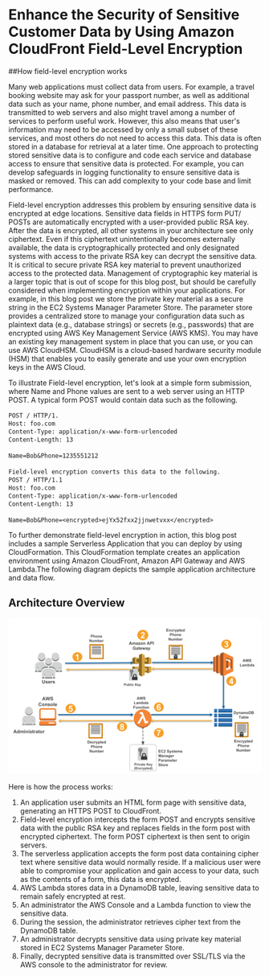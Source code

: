 # Enhance the Security of Sensitive Customer Data by Using Amazon CloudFront Field-Level Encryption


##How field-level encryption works

Many web applications must collect data from users. For example, a travel booking website may ask for your passport number, as well as additional data such as your name, phone number, and email address. This data is transmitted to web servers and also might travel among a number of services to perform useful work. However, this also means that user's information may need to be accessed by only a small subset of these services, and most others do not need to access this data.
This data is often stored in a database for retrieval at a later time. One approach to protecting stored sensitive data is to configure and code each service and database access to ensure that sensitive data is protected. For example, you can develop safeguards in logging functionality to ensure sensitive data is masked or removed. This can add complexity to your code base and limit performance.

Field-level encryption addresses this problem by ensuring sensitive data is encrypted at edge locations. Sensitive data fields in HTTPS form PUT/ POSTs are automatically encrypted with a user-provided public RSA key. After the data is encrypted, all other systems in your architecture see only ciphertext. Even if this ciphertext unintentionally becomes externally available, the data is cryptographically protected and only designated systems with access to the private RSA key can decrypt the sensitive data.
It is critical to secure private RSA key material to prevent unauthorized access to the protected data. Management of cryptographic key material is a larger topic that is out of scope for this blog post, but should be carefully considered when implementing encryption within your applications. For example, in this blog post we store the private key material as a secure string in the EC2 Systems Manager Parameter Store. The parameter store provides a centralized store to manage your configuration data such as plaintext data (e.g., database strings) or secrets (e.g., passwords) that are encrypted using AWS Key Management Service (AWS KMS). You may have an existing key management system in place that you can use, or you can use AWS CloudHSM. CloudHSM is a cloud-based hardware security module (HSM) that enables you to easily generate and use your own encryption keys in the AWS Cloud.


To illustrate Field-level encryption, let's look at a simple form submission, where Name and Phone values are sent to a web server using an HTTP POST.  A typical form POST would contain data such as the following.

~~~
POST / HTTP/1.
Host: foo.com
Content-Type: application/x-www-form-urlencoded
Content-Length: 13

Name=Bob&Phone=1235551212

Field-level encryption converts this data to the following.
POST / HTTP/1.1
Host: foo.com
Content-Type: application/x-www-form-urlencoded
Content-Length: 13

Name=Bob&Phone=<encrypted>ejYx52fxx2jjnwetvxx</encrypted>
~~~

To further demonstrate field-level encryption in action, this blog post includes a sample Serverless Application that you can deploy by using CloudFormation. This CloudFormation template creates an application environment using Amazon CloudFront, Amazon API Gateway and AWS Lambda.The following diagram depicts the sample application architecture and data flow.

## Architecture Overview

![architecture diagram](images/secure-ingress-architecture.png)

Here is how the process works:

1.	An application user submits an HTML form page with sensitive data, generating an HTTPS POST to CloudFront.
2.	Field-level encryption intercepts the form POST and encrypts sensitive data with the public RSA key and replaces fields in the form post with encrypted ciphertext. The form POST ciphertext is then sent to origin servers.
3.	The serverless application accepts the form post data containing cipher text where sensitive data would normally reside. If a malicious user were able to compromise your application and gain access to your data, such as the contents of a form, this data is encrypted.
4.	AWS Lambda stores data in a DynamoDB table, leaving sensitive data to remain safely encrypted at rest.
5.	An administrator the AWS Console and a Lambda function to view the sensitive data.
6.	During the session, the administrator retrieves cipher text from the DynamoDB table.
7.	An administrator decrypts sensitive data using private key material stored in EC2 Systems Manager Parameter Store.
8.	Finally, decrypted sensitive data is transmitted over SSL/TLS via the AWS console to the administrator for review.
